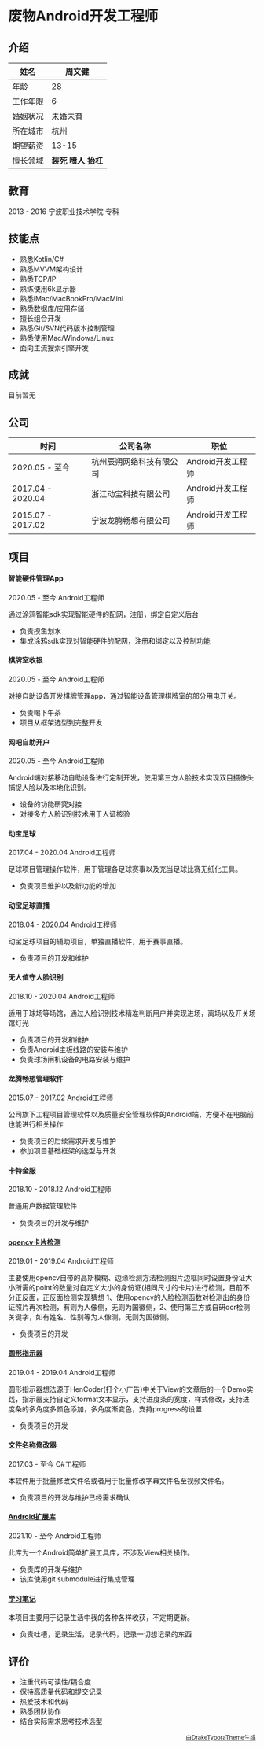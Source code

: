# 废物Android开发工程师

## 介绍

| 姓名     | 周文健                       |
| -------- | ---------------------------- |
| 年龄     | 28                           |
| 工作年限 | 6                            |
| 婚姻状况 | 未婚未育                       |
| 所在城市 | 杭州                         |
| 期望薪资 | 13-15                         |
| 擅长领域 | **装死**  **喷人**  **抬杠** |



## 教育

2013 - 2016    宁波职业技术学院    专科



## 技能点

- 熟悉Kotlin/C#
- 熟悉MVVM架构设计
- 熟悉TCP/IP
- 熟练使用6k显示器
- 熟悉iMac/MacBookPro/MacMini
- 熟悉数据库/应用存储
- 擅长组合开发
- 熟悉Git/SVN代码版本控制管理
- 熟悉使用Mac/Windows/Linux
- 面向主流搜索引擎开发



## 成就

目前暂无

## 公司

| 时间              | 公司名称 | 职位       |
| ----------------- | -------- | ---------- |
| 2020.05 - 至今  | 杭州辰朔网络科技有限公司       | Android开发工程师   |
| 2017.04 - 2020.04 | 浙江动宝科技有限公司    | Android开发工程师 |
| 2015.07 - 2017.02 | 宁波龙腾畅想有限公司  | Android开发工程师 |



## 项目

#### 智能硬件管理App

2020.05 - 至今	Android工程师

通过涂鸦智能sdk实现智能硬件的配网，注册，绑定自定义后台

- 负责摸鱼划水
- 集成涂鸦sdk实现对智能硬件的配网，注册和绑定以及控制功能



#### 棋牌室收银

2020.05 - 至今	Android工程师

对接自助设备开发棋牌管理app，通过智能设备管理棋牌室的部分用电开关。

- 负责喝下午茶
- 项目从框架选型到完整开发



#### 网吧自助开户

2020.05 - 至今	Android工程师

Android端对接移动自助设备进行定制开发，使用第三方人脸技术实现双目摄像头捕捉人脸以及本地化识别。

- 设备的功能研究对接
- 对接多方人脸识别技术用于人证核验



#### 动宝足球

2017.04 - 2020.04	Android工程师

足球项目管理操作软件，用于管理各足球赛事以及充当足球比赛无纸化工具。

- 负责项目维护以及新功能的增加

#### 动宝足球直播

2018.04 - 2020.04	Android工程师

动宝足球项目的辅助项目，单独直播软件，用于赛事直播。

- 负责项目的开发和维护

#### 无人值守人脸识别

2018.10 - 2020.04	Android工程师

适用于球场等场馆，通过人脸识别技术精准判断用户并实现进场，离场以及开关场馆灯光

- 负责项目的开发和维护
- 负责Android主板线路的安装与维护
- 负责球场闸机设备的电路安装与维护

#### 龙腾畅想管理软件

2015.07 - 2017.02	Android工程师

公司旗下工程项目管理软件以及质量安全管理软件的Android端，方便不在电脑前也能进行相关操作

- 负责项目的后续需求开发与维护
- 参加项目基础框架的选型与开发

#### 卡特金服

2018.10 - 2018.12	Android工程师

普通用户数据管理软件

- 负责项目的开发与维护

#### [opencv卡片检测](https://github.com/SilverIceKey/IDCardCheck)

2019.01 - 2019.04	Android工程师

主要使用opencv自带的高斯模糊、边缘检测方法检测图片边框同时设置身份证大小所需的point的数量对自定义大小的身份证(相同尺寸的卡片)进行检测，目前不分正反面，正反面检测实现猜想 1、使用opencv的人脸检测函数对检测出的身份证照片再次检测，有则为人像侧，无则为国徽侧，2、使用第三方或自研ocr检测关键字，如有姓名、性别等为人像测，无则为国徽侧。

- 负责项目的开发

#### [圆形指示器](https://github.com/SilverIceKey/CircleIndicatorView)

2019.04 - 2019.04	Android工程师

圆形指示器想法源于HenCoder(打个小广告)中关于View的文章后的一个Demo实践，指示器支持自定义format文本显示，支持进度条的宽度，样式修改，支持进度条的多角度多颜色添加，多角度渐变色，支持progress的设置

- 负责项目的开发

#### [文件名称修改器](https://github.com/SilverIceKey/ChangeFileName)

2017.03 - 至今	C#工程师

本软件用于批量修改文件名或者用于批量修改字幕文件名至视频文件名。

- 负责项目的开发与维护已经需求确认

#### [Android扩展库](https://github.com/SilverIceKey/SKExtension)

2021.10 - 至今	Android工程师

此库为一个Android简单扩展工具库，不涉及View相关操作。

- 负责库的开发与维护
- 该库使用git submodule进行集成管理

#### [学习笔记](https://github.com/SilverIceKey/StudyNote)

本项目主要用于记录生活中我的各种各样收获，不定期更新。

- 负责吐槽，记录生活，记录代码，记录一切想记录的东西


## 评价

- 注重代码可读性/耦合度
- 保持高质量代码和提交记录
- 热爱技术和代码
- 熟悉团队协作
- 结合实际需求思考技术选型









<p align="right"><small><a href="https://github.com/liangjingkanji/Resume-Template">由DrakeTyporaTheme生成</a></small></p>
